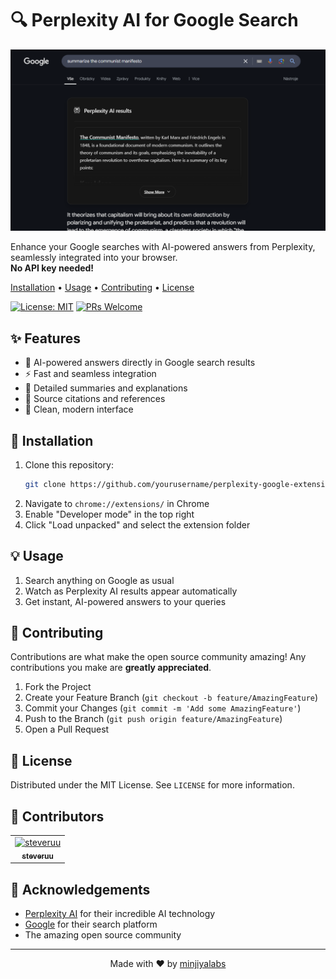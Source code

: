 # 🔍 Perplexity AI for Google Search

![Perplexity AI for Google Search](images/preview.png)

Enhance your Google searches with AI-powered answers from Perplexity, seamlessly integrated into your browser.  
**No API key needed!**

[Installation](#installation) • [Usage](#usage) • [Contributing](#contributing) • [License](#license)

[![License: MIT](https://img.shields.io/badge/License-MIT-yellow.svg)](https://opensource.org/licenses/MIT)
[![PRs Welcome](https://img.shields.io/badge/PRs-welcome-brightgreen.svg)](http://makeapullrequest.com)

## ✨ Features

-   🤖 AI-powered answers directly in Google search results
-   ⚡️ Fast and seamless integration
-   📝 Detailed summaries and explanations
-   🔗 Source citations and references
-   🎨 Clean, modern interface

## 🚀 Installation

1. Clone this repository:
    ```bash
    git clone https://github.com/yourusername/perplexity-google-extension.git
    ```
2. Navigate to `chrome://extensions/` in Chrome
3. Enable "Developer mode" in the top right
4. Click "Load unpacked" and select the extension folder

## 💡 Usage

1. Search anything on Google as usual
2. Watch as Perplexity AI results appear automatically
3. Get instant, AI-powered answers to your queries

## 🤝 Contributing

Contributions are what make the open source community amazing! Any contributions you make are **greatly appreciated**.

1. Fork the Project
2. Create your Feature Branch (`git checkout -b feature/AmazingFeature`)
3. Commit your Changes (`git commit -m 'Add some AmazingFeature'`)
4. Push to the Branch (`git push origin feature/AmazingFeature`)
5. Open a Pull Request

## 📄 License

Distributed under the MIT License. See `LICENSE` for more information.

## 👥 Contributors

<table>
  <tr>
    <td align="center">
      <a href="https://github.com/steveruu">
        <img src="https://github.com/steveruu.png" width="100px;" alt="steveruu"/><br />
        <sub><b>steveruu</b></sub>
      </a>
    </td>
  </tr>
</table>

## 🙏 Acknowledgements

-   [Perplexity AI](https://www.perplexity.ai/) for their incredible AI technology
-   [Google](https://www.google.com/) for their search platform
-   The amazing open source community

---

<div align="center">
Made with ❤️ by <a href="https://github.com/minjiyalabs">minjiyalabs</a>
</div>
